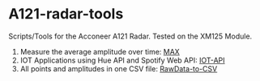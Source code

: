 # A121-radar-tools
Scripts/Tools for the Acconeer A121 Radar. Tested on the XM125 Module.

1. Measure the average amplitude over time: [MAX](https://github.com/DylanDoge/A121-radar-tools/blob/main/Radar-MAX/)
2. IOT Applications using Hue API and Spotify Web API: [IOT-API](https://github.com/DylanDoge/A121-radar-tools/blob/main/Radar-IOT-API/)
3. All points and amplitudes in one CSV file: [RawData-to-CSV](https://github.com/DylanDoge/A121-radar-tools/blob/main/Radar-IOT-API/)